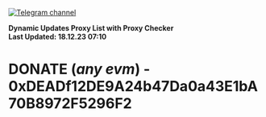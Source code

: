 [![Telegram channel](https://img.shields.io/endpoint?url=https://runkit.io/damiankrawczyk/telegram-badge/branches/master?url=https://t.me/n4z4v0d)](https://t.me/n4z4v0d) 

**Dynamic Updates Proxy List with Proxy Checker**  
**Last Updated: 18.12.23 07:10**

# DONATE (_any evm_) - 0xDEADf12DE9A24b47Da0a43E1bA70B8972F5296F2
